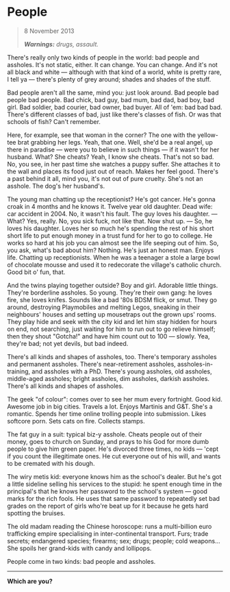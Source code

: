 # People

> 8 November 2013
> 
> _**Warnings:** drugs, assault._

There's really only two kinds of people in the world: bad people and assholes. It's not static, either. It can change. You can change. And it's not all black and white — although with that kind of a world, white is pretty rare, I tell ya — there's plenty of grey around; shades and shades of the stuff.

Bad people aren't all the same, mind you: just look around. Bad people bad people bad people. Bad chick, bad guy, bad mum, bad dad, bad boy, bad girl. Bad soldier, bad courier, bad owner, bad buyer. All of 'em: bad bad bad. There's different classes of bad, just like there's classes of fish. Or was that schools of fish? Can't remember.

Here, for example, see that woman in the corner? The one with the yellow-tee brat grabbing her legs. Yeah, that one. Well, she'd be a real angel, up there in paradise — were you to believe in such things — if it wasn't for her husband. What? She cheats? Yeah, I know she cheats. That's not so bad. No, you see, in her past time she watches a puppy suffer. She attaches it to the wall and places its food just out of reach. Makes her feel good. There's a past behind it all, mind you, it's not out of pure cruelty. She's not an asshole. The dog's her husband's.

The young man chatting up the receptionist? He's got cancer. He's gonna croak in 4 months and he knows it. Twelve year old daughter. Dead wife: car accident in 2004. No, it wasn't his fault. The guy loves his daughter. — What? Yes, really. No, you sick fuck, not like that. Now shut up. — So, he loves his daughter. Loves her so much he's spending the rest of his short short life to put enough money in a trust fund for her to go to college. He works so hard at his job you can almost see the life seeping out of him. So, you ask, what's bad about him? Nothing. He's just an honest man. Enjoys life. Chatting up receptionists. When he was a teenager a stole a large bowl of chocolate mousse and used it to redecorate the village's catholic church. Good bit o' fun, that.

And the twins playing together outside? Boy and girl. Adorable little things. They're borderline assholes. So young. They're their own gang: he loves fire, she loves knifes. Sounds like a bad '80s BDSM flick, or smut. They go around, destroying Playmobiles and melting Legos, sneaking in their neighbours' houses and setting up mousetraps out the grown ups' rooms. They play hide and seek with the city kid and let him stay hidden for hours on end, not searching, just waiting for him to run out to go relieve himself; then they shout "Gotcha!" and have him count out to 100 — slowly. Yea, they're bad; not yet devils, but bad indeed.

There's all kinds and shapes of assholes, too. There's temporary assholes and permanent assholes. There's near-retirement assholes, assholes-in-training, and assholes with a PhD. There's young assholes, old assholes, middle-aged assholes; bright assholes, dim assholes, darkish assholes. There's all kinds and shapes of assholes.

The geek "of colour": comes over to see her mum every fortnight. Good kid. Awesome job in big cities. Travels a lot. Enjoys Martinis and G&T. She's a romantic. Spends her time online trolling people into submission. Likes softcore porn. Sets cats on fire. Collects stamps.

The fat guy in a suit: typical biz-y asshole. Cheats people out of their money, goes to church on Sunday, and prays to his God for more dumb people to give him green paper. He's divorced three times, no kids — 'cept if you count the illegitimate ones. He cut everyone out of his will, and wants to be cremated with his dough.

The wiry metis kid: everyone knows him as the school's dealer. But he's got a little sideline selling his services to the stupid: he spent enough time in the principal's that he knows her password to the school's system — good marks for the rich fools. He uses that same password to repeatedly set bad grades on the report of girls who're beat up for it because he gets hard spotting the bruises.

The old madam reading the Chinese horoscope: runs a multi-billion euro trafficking empire specialising in inter-continental transport. Furs; trade secrets; endangered species; firearms; sex; drugs; people; cold weapons… She spoils her grand-kids with candy and lollipops.

People come in two kinds: bad people and assholes.

***

__Which are you?__
